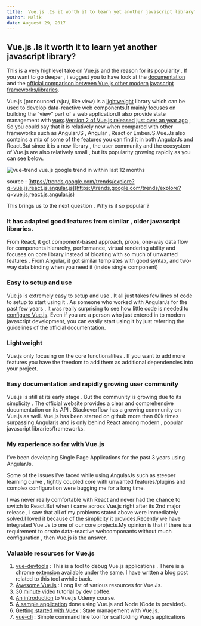 ```yaml
---
title:  Vue.js .Is it worth it to learn yet another javascript library?
author: Malik
date: Auguest 29, 2017
---
```



## Vue.js .Is it worth it to learn yet another javascript library?

This is a very highlevel take on Vue.js and the reason for its popularity . If you want to go deeper , i suggest you to have look at the [documentation](https://vuejs.org/v2/guide/#What-is-Vue-js) and the [official comparison between Vue.js other modern javascript frameworks/libraries](https://vuejs.org/v2/guide/comparison.html).

Vue.js (pronounced /vjuː/, like view) is a [lightweight](https://vuejs.org/v2/guide/comparison.html#Size-and-Performance) library which can be used to develop data-reactive web components.It mainly focuses on building the “view” part of a web application.It also provide state management with [vuex](https://github.com/vuejs/vuex).[Version 2 of Vue.js released just over an year ago](https://github.com/vuejs/vue/releases/tag/v2.0.0-alpha.1) , So you could say that it is relatively new when compared with other frameworks such as AngularJS , Angular , React or EmberJS.Vue.Js also contains a mix of some of the features you can find it in both AngularJs and React.But since it is a new library , the user community and the ecosystem of Vue.js are also relatively small , but its popularity growing rapidly as you can see below.

![vue-trend](https://lazydevguy.files.wordpress.com/2017/08/vue-trend.png)
vue.js google trend in within last 12 months


source : [https://trends.google.com/trends/explore?q=vue.js,react.js,angular.js](https://trends.google.com/trends/explore?q=vue.js,react.js,angular.js)

This brings us to the next question . Why is it so popular ?

### It has adapted good features from similar , older javascript libraries.

From React, it got component-based approach, props, one-way data flow for components hierarchy, performance, virtual rendering ability and focuses on core library instead of bloating with so much of unwanted features .
From Angular, it got similar templates with good syntax, and two-way data binding when you need it (inside single component)

### Easy to setup and use

Vue.js is extremely easy to setup and use . It all just takes few lines of code to setup to start using it . As someone who worked with AngularJs for the past few years , it was really surprising to see how little code is needed to [configure Vue.js](https://jsfiddle.net/9Lw6yxpp/). Even if you are a person who just entered in to modern javascript development, you can easily start using it by just referring the guidelines of the official documentation.

### Lightweight
Vue.js only focusing on the core functionalities . If you want to add more features you have the freedom to add them as additional dependencies into your project.

### Easy documentation and rapidly growing user community
Vue.js is still at its early stage . But the community is growing due to its simplicity . The official website provides a clear and comprehensive documentation on its API . Stackoverflow has a growing community on Vue.js as well. Vue.js has been starred on github more than 60k times surpassing Angularjs and is only behind React among modern , popular javascript libraries/frameworks.


### My experience so far with Vue.js
I’ve been developing Single Page Applications for the past 3 years using AngularJs.

Some of the issues I’ve faced while using AngularJs such as steeper learning curve , tightly coupled core with unwanted features/plugins and complex configuration were bugging me for a long time.

I was never really comfortable with React and never had the chance to switch to React.But when i came across Vue.js right after its 2nd major release , i saw that all of my problems stated above were immediately solved.I loved it because of the simplicity it provides.Recently we have integrated Vue.Js to one of our core projects.My opinion is that if there is a requirement to create data-reactive webcomponants without much configuration , then Vue.js is the answer.


### Valuable resources for Vue.js
1. [vue-devtools](https://github.com/vuejs/vue-devtools) : This is a tool to debug Vue.js applications . There is a chrome [extension](https://chrome.google.com/webstore/detail/vuejs-devtools/nhdogjmejiglipccpnnnanhbledajbpd?hl=en) available under the same. I have written a blog post related to this tool awhile back.
2. [Awesome Vue.js](https://github.com/vuejs/awesome-vue) : Long list of various resources for Vue.Js.
3. [30 minute video](https://www.youtube.com/watch?v=VPUdtEf3oXI&t=616s) tutorial by dev coffee.
4. [An introduction](http://wordpress.redirectingat.com/?id=725X1342&isjs=1&jv=15.2.4-stackpath&sref=https%3A%2F%2Flazydevguy.wordpress.com%2F2017%2F08%2F29%2Fvue-js-is-it-worth-it-to-learn-yet-another-javascript-library%2F&url=https%3A%2F%2Fwww.udemy.com%2Flearn-vue-js-introduction-to-simple-reactive-javascript%2F&xs=1&xtz=-330&xuuid=4b8858e9fdbb54a6e5a9132c179d7aa2&xcust=8982&xjsf=other_click__contextmenu%20%5B2%5D) to Vue.js Udemy course.
5. [A sample application](https://coligo.io/real-time-analytics-with-nodejs-socketio-vuejs/) done using Vue.js and Node (Code is provided).
6. [Getting started with Vuex](https://scotch.io/tutorials/state-management-in-vue-getting-started-with-vue) :  State management with Vue.js.
7. [vue-cli](https://github.com/vuejs/vue-cli) : Simple command line tool for scaffolding Vue.js applications



